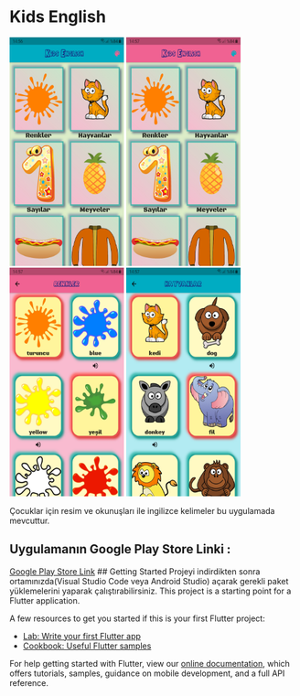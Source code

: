# Kids English

<p float="left">
<img src="https://github.com/isml/KidsEnglish/blob/master/img/1.jpg" height="400" width="200">
<img src="https://github.com/isml/KidsEnglish/blob/master/img/2.jpg" height="400" width="200">
<img src="https://github.com/isml/KidsEnglish/blob/master/img/3.jpg" height="400" width="200">
<img src="https://github.com/isml/KidsEnglish/blob/master/img/4.jpg" height="400" width="200">
</p>
<b></b>
Çocuklar için resim ve okunuşları ile ingilizce kelimeler bu uygulamada mevcuttur.
<h2>Uygulamanın Google Play Store Linki :</h2> <a href="https://play.google.com/store/apps/details?id=com.ismail.kidsenglish&hl=tr">Google Play Store Link</a>
## Getting Started
Projeyi indirdikten sonra ortamınızda(Visual Studio Code veya Android Studio) açarak gerekli paket yüklemelerini yaparak çalıştırabilirsiniz.
This project is a starting point for a Flutter application.

A few resources to get you started if this is your first Flutter project:

- [Lab: Write your first Flutter app](https://flutter.dev/docs/get-started/codelab)
- [Cookbook: Useful Flutter samples](https://flutter.dev/docs/cookbook)

For help getting started with Flutter, view our
[online documentation](https://flutter.dev/docs), which offers tutorials,
samples, guidance on mobile development, and a full API reference.
